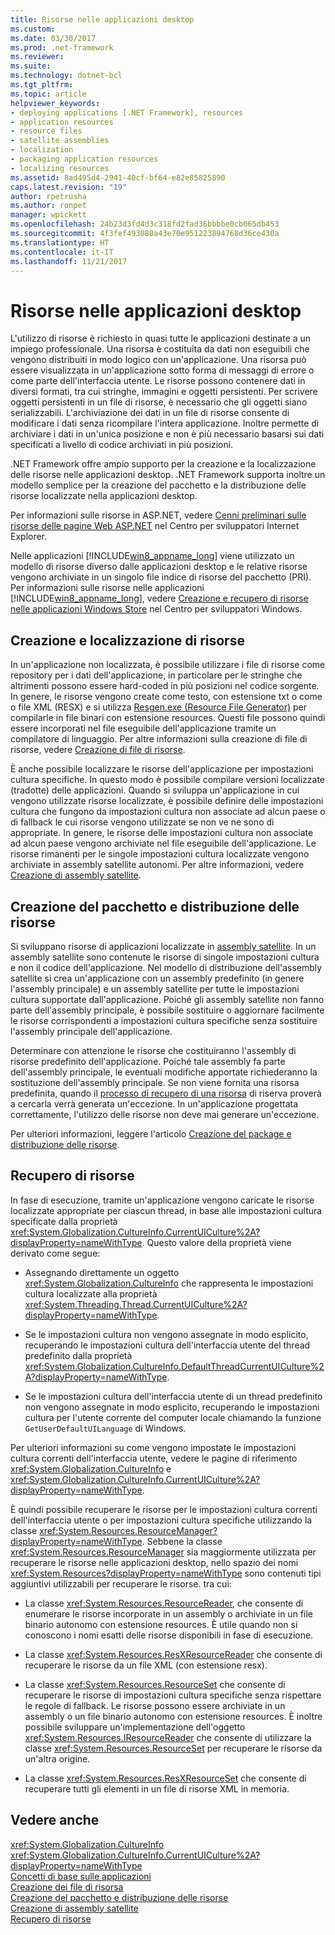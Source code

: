 ```yaml
---
title: Risorse nelle applicazioni desktop
ms.custom: 
ms.date: 03/30/2017
ms.prod: .net-framework
ms.reviewer: 
ms.suite: 
ms.technology: dotnet-bcl
ms.tgt_pltfrm: 
ms.topic: article
helpviewer_keywords:
- deploying applications [.NET Framework], resources
- application resources
- resource files
- satellite assemblies
- localization
- packaging application resources
- localizing resources
ms.assetid: 8ad495d4-2941-40cf-bf64-e82e85825890
caps.latest.revision: "19"
author: rpetrusha
ms.author: ronpet
manager: wpickett
ms.openlocfilehash: 24b23d3fd4d3c318fd2fad36bbbbe0cb065db453
ms.sourcegitcommit: 4f3fef493080a43e70e951223894768d36ce430a
ms.translationtype: HT
ms.contentlocale: it-IT
ms.lasthandoff: 11/21/2017
---
```

# <a name="resources-in-desktop-apps"></a>Risorse nelle applicazioni desktop
L'utilizzo di risorse è richiesto in quasi tutte le applicazioni destinate a un impiego professionale. Una risorsa è costituita da dati non eseguibili che vengono distribuiti in modo logico con un'applicazione. Una risorsa può essere visualizzata in un'applicazione sotto forma di messaggi di errore o come parte dell'interfaccia utente. Le risorse possono contenere dati in diversi formati, tra cui stringhe, immagini e oggetti persistenti. Per scrivere oggetti persistenti in un file di risorse, è necessario che gli oggetti siano serializzabili. L'archiviazione dei dati in un file di risorse consente di modificare i dati senza ricompilare l'intera applicazione. Inoltre permette di archiviare i dati in un'unica posizione e non è più necessario basarsi sui dati specificati a livello di codice archiviati in più posizioni.  
  
 .NET Framework offre ampio supporto per la creazione e la localizzazione delle risorse nelle applicazioni desktop. .NET Framework supporta inoltre un modello semplice per la creazione del pacchetto e la distribuzione delle risorse localizzate nella applicazioni desktop.  
  
 Per informazioni sulle risorse in ASP.NET, vedere [Cenni preliminari sulle risorse delle pagine Web ASP.NET](http://msdn.microsoft.com/library/0936b3b2-9e6e-4abe-9c06-364efef9dbbd) nel Centro per sviluppatori Internet Explorer.  
  
 Nelle applicazioni [!INCLUDE[win8_appname_long](../../../includes/win8-appname-long-md.md)] viene utilizzato un modello di risorse diverso dalle applicazioni desktop e le relative risorse vengono archiviate in un singolo file indice di risorse del pacchetto (PRI). Per informazioni sulle risorse nelle applicazioni [!INCLUDE[win8_appname_long](../../../includes/win8-appname-long-md.md)], vedere [Creazione e recupero di risorse nelle applicazioni Windows Store](http://go.microsoft.com/fwlink/p/?LinkId=241674) nel Centro per sviluppatori Windows.  
  
## <a name="creating-and-localizing-resources"></a>Creazione e localizzazione di risorse  
 In un'applicazione non localizzata, è possibile utilizzare i file di risorse come repository per i dati dell'applicazione, in particolare per le stringhe che altrimenti possono essere hard-coded in più posizioni nel codice sorgente. In genere, le risorse vengono create come testo, con estensione txt o come o file XML (RESX) e si utilizza [Resgen.exe (Resource File Generator)](../../../docs/framework/tools/resgen-exe-resource-file-generator.md) per compilarle in file binari con estensione resources. Questi file possono quindi essere incorporati nel file eseguibile dell'applicazione tramite un compilatore di linguaggio. Per altre informazioni sulla creazione di file di risorse, vedere [Creazione di file di risorse](../../../docs/framework/resources/creating-resource-files-for-desktop-apps.md).  
  
 È anche possibile localizzare le risorse dell'applicazione per impostazioni cultura specifiche. In questo modo è possibile compilare versioni localizzate (tradotte) delle applicazioni. Quando si sviluppa un'applicazione in cui vengono utilizzate risorse localizzate, è possibile definire delle impostazioni cultura che fungono da impostazioni cultura non associate ad alcun paese o di fallback le cui risorse vengono utilizzate se non ve ne sono di appropriate. In genere, le risorse delle impostazioni cultura non associate ad alcun paese vengono archiviate nel file eseguibile dell'applicazione. Le risorse rimanenti per le singole impostazioni cultura localizzate vengono archiviate in assembly satellite autonomi. Per altre informazioni, vedere [Creazione di assembly satellite](../../../docs/framework/resources/creating-satellite-assemblies-for-desktop-apps.md).  
  
## <a name="packaging-and-deploying-resources"></a>Creazione del pacchetto e distribuzione delle risorse  
 Si sviluppano risorse di applicazioni localizzate in [assembly satellite](../../../docs/framework/resources/packaging-and-deploying-resources-in-desktop-apps.md). In un assembly satellite sono contenute le risorse di singole impostazioni cultura e non il codice dell'applicazione. Nel modello di distribuzione dell'assembly satellite si crea un'applicazione con un assembly predefinito (in genere l'assembly principale) e un assembly satellite per tutte le impostazioni cultura supportate dall'applicazione. Poiché gli assembly satellite non fanno parte dell'assembly principale, è possibile sostituire o aggiornare facilmente le risorse corrispondenti a impostazioni cultura specifiche senza sostituire l'assembly principale dell'applicazione.  
  
 Determinare con attenzione le risorse che costituiranno l'assembly di risorse predefinito dell'applicazione. Poiché tale assembly fa parte dell'assembly principale, le eventuali modifiche apportate richiederanno la sostituzione dell'assembly principale. Se non viene fornita una risorsa predefinita, quando il [processo di recupero di una risorsa](../../../docs/framework/resources/packaging-and-deploying-resources-in-desktop-apps.md) di riserva proverà a cercarla verrà generata un'eccezione. In un'applicazione progettata correttamente, l'utilizzo delle risorse non deve mai generare un'eccezione.  
  
 Per ulteriori informazioni, leggere l'articolo [Creazione del package e distribuzione delle risorse](../../../docs/framework/resources/packaging-and-deploying-resources-in-desktop-apps.md).  
  
## <a name="retrieving-resources"></a>Recupero di risorse  
 In fase di esecuzione, tramite un'applicazione vengono caricate le risorse localizzate appropriate per ciascun thread, in base alle impostazioni cultura specificate dalla proprietà <xref:System.Globalization.CultureInfo.CurrentUICulture%2A?displayProperty=nameWithType>. Questo valore della proprietà viene derivato come segue:  
  
-   Assegnando direttamente un oggetto <xref:System.Globalization.CultureInfo> che rappresenta le impostazioni cultura localizzate alla proprietà <xref:System.Threading.Thread.CurrentUICulture%2A?displayProperty=nameWithType>.  
  
-   Se le impostazioni cultura non vengono assegnate in modo esplicito, recuperando le impostazioni cultura dell'interfaccia utente del thread predefinito dalla proprietà <xref:System.Globalization.CultureInfo.DefaultThreadCurrentUICulture%2A?displayProperty=nameWithType>.  
  
-   Se le impostazioni cultura dell'interfaccia utente di un thread predefinito non vengono assegnate in modo esplicito, recuperando le impostazioni cultura per l'utente corrente del computer locale chiamando la funzione `GetUserDefaultUILanguage` di Windows.  
  
 Per ulteriori informazioni su come vengono impostate le impostazioni cultura correnti dell'interfaccia utente, vedere le pagine di riferimento <xref:System.Globalization.CultureInfo> e <xref:System.Globalization.CultureInfo.CurrentUICulture%2A?displayProperty=nameWithType>.  
  
 È quindi possibile recuperare le risorse per le impostazioni cultura correnti dell'interfaccia utente o per impostazioni cultura specifiche utilizzando la classe <xref:System.Resources.ResourceManager?displayProperty=nameWithType>. Sebbene la classe <xref:System.Resources.ResourceManager> sia maggiormente utilizzata per recuperare le risorse nelle applicazioni desktop, nello spazio dei nomi <xref:System.Resources?displayProperty=nameWithType> sono contenuti tipi aggiuntivi utilizzabili per recuperare le risorse. tra cui:  
  
-   La classe <xref:System.Resources.ResourceReader>, che consente di enumerare le risorse incorporate in un assembly o archiviate in un file binario autonomo con estensione resources. È utile quando non si conoscono i nomi esatti delle risorse disponibili in fase di esecuzione.  
  
-   La classe <xref:System.Resources.ResXResourceReader> che consente di recuperare le risorse da un file XML (con estensione resx).  
  
-   La classe <xref:System.Resources.ResourceSet> che consente di recuperare le risorse di impostazioni cultura specifiche senza rispettare le regole di fallback. Le risorse possono essere archiviate in un assembly o un file binario autonomo con estensione resources. È inoltre possibile sviluppare un'implementazione dell'oggetto <xref:System.Resources.IResourceReader> che consente di utilizzare la classe <xref:System.Resources.ResourceSet> per recuperare le risorse da un'altra origine.  
  
-   La classe <xref:System.Resources.ResXResourceSet> che consente di recuperare tutti gli elementi in un file di risorse XML in memoria.  
  
## <a name="see-also"></a>Vedere anche  
 <xref:System.Globalization.CultureInfo>  
 <xref:System.Globalization.CultureInfo.CurrentUICulture%2A?displayProperty=nameWithType>  
 [Concetti di base sulle applicazioni](../../../docs/standard/application-essentials.md)  
 [Creazione dei file di risorsa](../../../docs/framework/resources/creating-resource-files-for-desktop-apps.md)  
 [Creazione del pacchetto e distribuzione delle risorse](../../../docs/framework/resources/packaging-and-deploying-resources-in-desktop-apps.md)  
 [Creazione di assembly satellite](../../../docs/framework/resources/creating-satellite-assemblies-for-desktop-apps.md)  
 [Recupero di risorse](../../../docs/framework/resources/retrieving-resources-in-desktop-apps.md)
